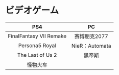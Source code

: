 # ビデオゲーム
PS4  | PC  
 :----: | :----: 
 FinalFantasy VII Remake  | 赛博朋克2077 
 Persona5 Royal  | NieR：Automata 
 The Last of Us 2 | 黑帝斯
   | 怪物火车
